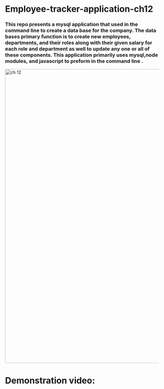 # Employee-tracker-application-ch12
### This repo presents a mysql application that used in the command line to create a data base for the company. The data bases primary function is to create new employees, departments, and their roles along with their given salary for each role and department as well to update any one or all of these components. This application primarily uses mysql,node modules, and javascript to preform in the command line .
<img width="959" alt="ch 12" src="https://github.com/dapatel4092/employee-tracker-ch12/assets/107335786/69eea159-d8ea-4ab1-9e57-cfced7a74024">




# Demonstration video:
### 
